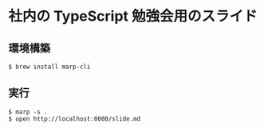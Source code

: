 # 社内の TypeScript 勉強会用のスライド

## 環境構築

```
$ brew install marp-cli
```

## 実行

```
$ marp -s .
$ open http://localhost:8080/slide.md
```
